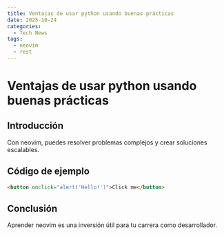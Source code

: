 ```yaml
---
title: Ventajas de usar python usando buenas prácticas
date: 2025-10-24
categories:
  - Tech News
tags:
  - neovim
  - rest
---
```


# Ventajas de usar python usando buenas prácticas

## Introducción

Con neovim, puedes resolver problemas complejos y crear soluciones escalables.

## Código de ejemplo

```html
<button onclick="alert('Hello!')">Click me</button>
```

## Conclusión

Aprender neovim es una inversión útil para tu carrera como desarrollador.